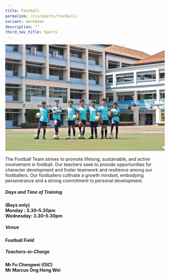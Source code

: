 ```yaml
---
title: Football
permalink: /cca/sports/football/
variant: markdown
description: ""
third_nav_title: Sports
---
```

![](/images/2023images/CCAs%202023/football.jpg)

The Football Team strives to promote lifelong, sustainable, and active involvement in football. Our teachers seek to provide opportunities for character development and foster teamwork and resilience among our footballers. Our footballers cultivate a growth mindset, embodying perseverance and a strong commitment to personal development.

<h5>Days and Time of Training</h5>

<b>(Boys only)<br>
Monday : 3.30–5.30pm<br>
Wednesday: 3.30–5.30pm<br></b>
<h5>Venue</h5>
<b>Football Field<br>

<h5>Teachers-in-Charge</h5>
Mr Fu Chengwei (OIC)&nbsp;<br>
Mr Marcus Ong Hong Wei <br></b>